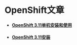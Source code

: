 # OpenShift文章

- #### [OpenShift 3.11单机安装和使用](openshift-3.11-stand-alone-installation-introduction.md)

- #### [OpenShift 3.11安装](openshift-3.11-installation.md)
